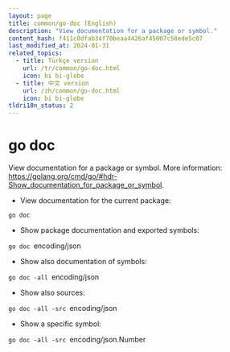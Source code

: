 ```yaml
---
layout: page
title: common/go-doc (English)
description: "View documentation for a package or symbol."
content_hash: f411c0dfab34f70beaa4426af45007c58ede5c07
last_modified_at: 2024-01-31
related_topics:
  - title: Türkçe version
    url: /tr/common/go-doc.html
    icon: bi bi-globe
  - title: 中文 version
    url: /zh/common/go-doc.html
    icon: bi bi-globe
tldri18n_status: 2
---
```

# go doc

View documentation for a package or symbol.
More information: <https://golang.org/cmd/go/#hdr-Show_documentation_for_package_or_symbol>.

- View documentation for the current package:

`go doc`

- Show package documentation and exported symbols:

`go doc `<span class="tldr-var badge badge-pill bg-dark-lm bg-white-dm text-white-lm text-dark-dm font-weight-bold">encoding/json</span>

- Show also documentation of symbols:

`go doc -all `<span class="tldr-var badge badge-pill bg-dark-lm bg-white-dm text-white-lm text-dark-dm font-weight-bold">encoding/json</span>

- Show also sources:

`go doc -all -src `<span class="tldr-var badge badge-pill bg-dark-lm bg-white-dm text-white-lm text-dark-dm font-weight-bold">encoding/json</span>

- Show a specific symbol:

`go doc -all -src `<span class="tldr-var badge badge-pill bg-dark-lm bg-white-dm text-white-lm text-dark-dm font-weight-bold">encoding/json.Number</span>
